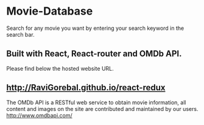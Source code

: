 # Movie-Database

Search for any movie you want by entering your search keyword in the search bar.

## Built with React, React-router and OMDb API.

Please find below the hosted website URL.

## http://RaviGorebal.github.io/react-redux

The OMDb API is a RESTful web service to obtain movie information, all content and images on the site are contributed and maintained by our users.
http://www.omdbapi.com/